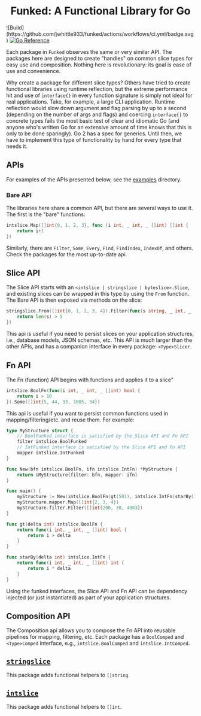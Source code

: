 <h1 style="text-align: center">Funked: A Functional Library for Go</h1>
![Build](https://github.com/jwhittle933/funked/actions/workflows/ci.yml/badge.svg)
<a href="https://pkg.go.dev/github.com/jwhittle933/funked"><img src="https://pkg.go.dev/badge/github.com/jwhittle933/funked.svg" alt="Go Reference"></a>

Each package in `Funked` observes the same or very similar API. The packages here are designed to create "handles" on
common slice types for easy use and composition. Nothing here is revolutionary: its goal is ease of use and convenience. 

Why create a package for different slice types? Others have tried to create functional libraries using runtime reflection, but the extreme performance hit and use of `interface{}` in every function signature is simply not ideal for real applications. Take, for example, a large CLI application. Runtime reflection would slow down argument and flag parsing by up to a second (depending on the number of args and flags) and coercing `interface{}` to concrete types fails the most basic test of clear and idiomatic Go (and anyone who's written Go for an extensive amount of time knows that this is only to be done sparingly). Go 2 has a spec for generics. Until then, we have to implement this type of functionality by hand for every type that needs it.

## APIs
For examples of the APIs presented below, see the [examples](./examples) directory.

### Bare API
The libraries here share a common API, but there are several ways to use it. The first is the "bare" functions:

```go
intslice.Map([]int{0, 1, 2, 3}, func (i int, _ int, _ []int) []int {
    return i+1
})
```
Similarly, there are `Filter`, `Some`, `Every`, `Find`, `FindIndex`, `IndexOf`, and others. Check the packages for the most up-to-date api.

## Slice API
The Slice API starts with an `<intslice | stringslice | byteslice>.Slice`, and existing slices can be wrapped in this type by using the `From` function. The Bare API is then exposed via methods on the slice:
```go
stringslice.From([]int{0, 1, 2, 3, 4}).Filter(func(s string, _ int, _ []string) bool {
	return len(s) > 5
})
```
This api is useful if you need to persist slices on your application structures, i.e., database models, JSON schemas, etc. This API is much larger than the other APIs, and has a companion interface in every package: `<Type>Slicer`.

## Fn API
The Fn (function) API begins with functions and applies it to a slice"
```go
intslice.BoolFn(func(i int, _ int, _ []int) bool {
    return i > 10	
}).Some([]int{5, 44, 33, 1005, 34})
```
This api is useful if you want to persist common functions used in mapping/filtering/etc. and reuse them. For example:
```go
type MyStructure struct {
    // BoolFunked interface is satisfied by the Slice API and Fn API
    filter intslice.BoolFunked
    // IntFunked interface is satisfied by the Slice API and Fn API
    mapper intslice.IntFunked
}

func New(bfn intslice.BoolFn, ifn intslice.IntFn) *MyStructure {
    return &MyStructure{filter: bfn, mapper: ifn}
}

func main() {
    myStructure := New(intslice.BoolFn(gt(50)), intslice.IntFn(starBy(100)))
    myStructure.mapper.Map([]int{2, 3, 4})
    myStructure.filter.Filter([]int{200, 30, 4003})
}

func gt(delta int) intslice.BoolFn {
    return func(i int, _ int, _ []int) bool {
        return i > delta
    }   
}

func starBy(delta int) intslice.IntFn {
    return func(i int, _ int, _ []int) int {
        return i * delta
    }   
}
```
Using the funked interfaces, the Slice API and Fn API can be dependency injected (or just instantiated) as part of your application structures.

## Composition API
The Composition api allows you to compose the Fn API into reusable pipelines for mapping, filtering, etc. Each package has a `BoolComped` and `<Type>Comped` interface, e.g., `intslice.BoolComped` and `intslice.IntComped`.

## [`stringslice`](./slices/stringslice)
This package adds functional helpers to `[]string`.

## [`intslice`](./slices/intslice)
This package adds functional helpers to `[]int`.
